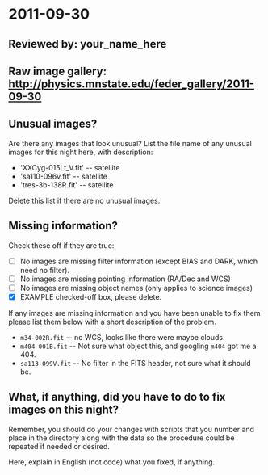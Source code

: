 # 2011-09-30

## Reviewed by:   your_name_here

## Raw image gallery: http://physics.mnstate.edu/feder_gallery/2011-09-30

## Unusual images?

Are there any images that look unusual? List the file name of any unusual images for this night here, with description:

+ 'XXCyg-015Lt_V.fit' -- satellite
+ 'sa110-096v.fit' -- satellite
+ 'tres-3b-138R.fit' -- satellite

Delete this list if there are no unusual images.

## Missing information?

Check these off if they are true:

- [ ] No images are missing filter information (except BIAS and DARK, which need no filter).
- [ ] No images are missing pointing information (RA/Dec and WCS)
- [ ] No images are missing object names (only applies to science images)
- [x] EXAMPLE checked-off box, please delete.

If any images are missing information and you have been unable to fix them please list
them below with a short description of the problem.

+ `m34-002R.fit` -- no WCS, looks like there were maybe clouds.
+ `m404-001B.fit` -- Not sure what object this, and googling `m404` got me a 404.
+ `sa113-099V.fit` -- No filter in the FITS header, not sure what it should be.

## What, if anything, did you have to do to fix images on this night?

Remember, you should do your changes with scripts that you number and place in the
directory along with the data so the procedure could be repeated if needed or
desired.

Here, explain in English (not code) what you fixed, if anything.
